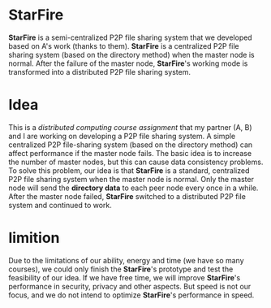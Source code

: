# StarFire
**StarFire** is a semi-centralized P2P file sharing system that we developed based on A's work (thanks to them). **StarFire** is a centralized P2P file sharing system (based on the directory method) when the master node is normal. After the failure of the master node, **StarFire**'s working mode is transformed into a distributed P2P file sharing system.

# Idea
This is a *distributed computing course assignment* that my partner (A, B) and I are working on developing a P2P file sharing system. A simple centralized P2P file-sharing system (based on the directory method) can affect performance if the master node fails. The basic idea is to increase the number of master nodes, but this can cause data consistency problems. To solve this problem, our idea is that **StarFire** is a standard, centralized P2P file sharing system when the master node is normal. Only the master node will send the **directory data** to each peer node every once in a while. After the master node failed, **StarFire** switched to a distributed P2P file system and continued to work.

# limition
Due to the limitations of our ability, energy and time (we have so many courses), we could only finish the **StarFire**'s prototype and test the feasibility of our idea. If we have free time, we will improve **StarFire**'s performance in security, privacy and other aspects. But speed is not our focus, and we do not intend to optimize **StarFire**'s performance in speed.